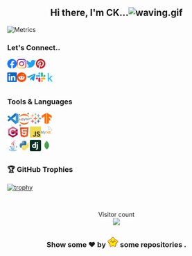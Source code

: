 <h2 align="center">Hi there, I'm CK...<img src="https://raw.githubusercontent.com/liginthomasck/liginthomasck/master/assets/waving.gif" alt="waving.gif" height=25px width=27px></h2>

![Metrics](https://metrics.lecoq.io/liginthomasck?template=classic&repositories.forks=true&base.metadata=0&languages=1&lines=1&discussions=1&tweets=1&languages.limit=10&languages.sections=most-used&languages.colors=github&languages.threshold=0%25&languages.indepth=false&languages.categories=markup%2C%20programming&languages.recent.categories=markup%2C%20programming&languages.recent.load=300&languages.recent.days=14&languages.details=percentage&tweets.attachments=true&tweets.limit=3&tweets.user=.user.twitter&config.timezone=Asia%2FCalcutta)
<!--<img src="https://raw.githubusercontent.com/liginthomasck/liginthomasck/master/assets/Handshake.gif" alt="Handshake.gif" width=40px>
### Zanck Internationals..

[<img align="left" alt="Ligin Thomas CK | Instagram" width="22px" src="https://raw.githubusercontent.com/liginthomasck/liginthomasck/master/assets/git.svg" />](https://github.com/Zanck-Internationals/)
[<img align="left" alt="Ligin Thomas CK | Linkedin" width="22px" src="https://raw.githubusercontent.com/liginthomasck/liginthomasck/master/assets/linkedin.svg" />](https://www.linkedin.com/company/zanck-internationals/)
[<img align="left" alt="Ligin Thomas CK | Instagram" width="22px" src="https://raw.githubusercontent.com/liginthomasck/liginthomasck/master/assets/instagram.svg" />](https://www.instagram.com/zanck.in/)
[<img align="left" alt="Ligin Thomas CK | Slack" width="22px" src="https://raw.githubusercontent.com/liginthomasck/liginthomasck/master/assets/slack.svg" />](https://zanckinternationals.slack.com)
<br/>
<br/>
-->
### Let's Connect..

[<img align="left" alt="Ligin Thomas CK | Facebook" width="22px" src="https://raw.githubusercontent.com/liginthomasck/liginthomasck/master/assets/facebook.svg" />](https://www.facebook.com/liginthomasck)
[<img align="left" alt="Ligin Thomas CK | Instagram" width="22px" src="https://raw.githubusercontent.com/liginthomasck/liginthomasck/master/assets/instagram.svg" />](https://www.instagram.com/liginthomasck)
[<img align="left" alt="Ligin Thomas CK | Twitter" width="22px" src="https://raw.githubusercontent.com/liginthomasck/liginthomasck/master/assets/twitter.svg" />](https://twitter.com/liginthomasck?)
[<img align="left" alt="Ligin Thomas CK | Pinterest" width="22px" src="https://raw.githubusercontent.com/liginthomasck/liginthomasck/master/assets/pinterest.svg" />](https://in.pinterest.com/liginthomasck/)
<br/>

[<img align="left" alt="Ligin Thomas CK | Linkedin" width="22px" src="https://raw.githubusercontent.com/liginthomasck/liginthomasck/master/assets/linkedin.svg" />](https://www.linkedin.com/in/liginthomasck/)
[<img align="left" alt="Ligin Thomas CK | Reddit" width="22px" src="https://raw.githubusercontent.com/liginthomasck/liginthomasck/master/assets/reddit.svg" />](https://www.reddit.com/user/Ciya_Khan)
[<img align="left" alt="Ligin Thomas CK | telegram" width="22px" src="https://raw.githubusercontent.com/liginthomasck/liginthomasck/master/assets/telegram.svg" />](https://t.me/liginthomasck)
[<img align="left" alt="Ligin Thomas CK | Slack" width="22px" src="https://raw.githubusercontent.com/liginthomasck/liginthomasck/master/assets/slack.svg" />](https://zanckinternationals.slack.com)
[<img align="left" alt="Ligin Thomas CK | Kaggle" width="22px" src="https://raw.githubusercontent.com/liginthomasck/liginthomasck/master/assets/kaggle.svg" />](https://www.kaggle.com/ciyakhan)
<br/>
<br/>

### Tools & Languages

[<img align="left" alt="Cpp" width="26px" src="https://raw.githubusercontent.com/liginthomasck/liginthomasck/master/assets/vscode.svg" />](CiyaKhan)
[<img align="left" alt="Cpp" width="26px" src="https://raw.githubusercontent.com/liginthomasck/liginthomasck/master/assets/jupyter.svg" />](CiyaKhan)
[<img align="left" alt="Cpp" width="26px" src="https://raw.githubusercontent.com/liginthomasck/liginthomasck/master/assets/tableau.svg" />](CiyaKhan)
[<img align="left" alt="Cpp" width="26px" src="https://raw.githubusercontent.com/liginthomasck/liginthomasck/master/assets/tensorflow.svg" />](CiyaKhan)
<br/>

[<img align="left" alt="Cpp" width="26px" src="https://raw.githubusercontent.com/liginthomasck/liginthomasck/master/assets/cplusplus.svg" />](CiyaKhan)
[<img align="left" alt="Cpp" width="26px" src="https://raw.githubusercontent.com/liginthomasck/liginthomasck/master/assets/html.svg" />](CiyaKhan)
[<img align="left" alt="Cpp" width="26px" src="https://raw.githubusercontent.com/liginthomasck/liginthomasck/master/assets/javascript.svg" />](CiyaKhan)
[<img align="left" alt="Cpp" width="26px" src="https://raw.githubusercontent.com/liginthomasck/liginthomasck/master/assets/mysql.svg" />](CiyaKhan)
<br/>

[<img align="left" alt="Cpp" width="26px" src="https://raw.githubusercontent.com/liginthomasck/liginthomasck/master/assets/java.svg" />](CiyaKhan)
[<img align="left" alt="Cpp" width="26px" src="https://raw.githubusercontent.com/liginthomasck/liginthomasck/master/assets/python.svg" />](CiyaKhan)
[<img align="left" alt="Cpp" width="26px" src="https://raw.githubusercontent.com/liginthomasck/liginthomasck/master/assets/django.svg" />](CiyaKhan)
[<img align="left" alt="Cpp" width="26px" src="https://raw.githubusercontent.com/liginthomasck/liginthomasck/master/assets/mongodb.svg" />](CiyaKhan)
<br/>
<br/>

### 🏆 GitHub Trophies

[![trophy](https://github-profile-trophy.vercel.app/?username=liginthomasck&margin-w=5&margin-h=5&column=7&row=1)](CiyaKhan)
<!--<img width="350px" src="https://camo.githubusercontent.com/12e0d68f4910f6b0bb4358a6e600ddda201427e01ed1bcf264258900109ea9c6/68747470733a2f2f696d6775722e636f6d2f5a396e317935532e676966">
------------------------------------------------------------------------------------------------------------------------------------------------------------------------------
![](https://github-profile-summary-cards.vercel.app/api/cards/profile-details?username=liginthomasck&theme=github_dark)
![](https://github-profile-summary-cards.vercel.app/api/cards/productive-time?username=liginthomasck&theme=github_dark)
![](https://github-profile-summary-cards.vercel.app/api/cards/most-commit-language?username=liginthomasck&theme=github_dark)

<br/>

  <img height="170" align="left" src="https://github-readme-stats.vercel.app/api?username=liginthomasck&show_icons=true&theme=flat&count_private=true&include_all_commits=true" />
  <img src="https://github-readme-stats.vercel.app/api/top-langs/?username=liginthomasck&layout=compact&theme=flat" />
<br/>

<!--START_SECTION:waka
  <img align="left" src="http://img.shields.io/badge/Profile%20Views-14-blue" />
  <br/>
  <img src="https://img.shields.io/badge/From%20Hello%20World%20I%27ve%20Written-1.9%20million%20lines%20of%20code-blue" />
  
[![Readme Card](https://github-readme-stats.vercel.app/api/pin/?username=liginthomasck&repo=cars-databook&theme=github_dark)](https://github.com/liginthomasck/cars-databook)

[![Readme Card](https://github-readme-stats.vercel.app/api/pin/?username=liginthomasck&repo=liginthomasck&theme=github_dark)](https://github.com/liginthomasck/liginthomasck)
![Metrics](https://metrics.lecoq.io/liginthomasck?)https://github.com/lowlighter/metrics

<!--![Metrics](https://metrics.lecoq.io/liginthomasck?template=classic&repositories.forks=true&base.metadata=0&isocalendar=1&languages=1&introduction=1&stars=1&people=1&gists=1&followup=1&lines=1&activity=1&achievements=1&discussions=1&notable=1&repositories=1&tweets=1&stackoverflow=1&repositories=100&repositories.batch=100&repositories.forks=true&repositories.affiliations=owner&licenses.ratio=yes&licenses.legal=yes&isocalendar.duration=half-year&languages.limit=8&languages.sections=recently-used,most-used&languages.colors=github&languages.threshold=0%25&languages.indepth=false&languages.categories=markup%2C%20programming&languages.recent.categories=markup%2C%20programming&languages.recent.load=1000&languages.recent.days=365&introduction.title=true&languages.details=bytes-size,percentage&habits.from=1000&habits.days=30&habits.facts=yes&habits.charts=yes&habits.trim=yes&stars.limit=4&people.limit=24&people.size=28&people.types=followers%2C%20following&people.identicons=false&people.shuffle=false&followup.sections=repositories&activity.limit=5&activity.load=300&activity.days=14&activity.filter=all&activity.visibility=all&activity.timestamps=true&achievements.threshold=C&achievements.secrets=true&achievements.display=detailed&achievements.limit=0&notable.repositories=true&repositories.featured=liginthomasck%2FCrops-India-Book%2C%20liginthomasck%2FAccident-Rate-Book%2C%20liginthomasck%2FCars-databook%2C%20liginthomasck%2FLogin-Page-Email-Verification-PHP%2C%20liginthomasck%2Feaoll-ecomm-workflow&tweets.attachments=true&tweets.limit=4&tweets.user=.user.twitter&stackoverflow.user=15373890&stackoverflow.sections=answers-top%2C%20questions-recent&stackoverflow.limit=3&stackoverflow.lines=4&stackoverflow.lines.snippet=2&config.timezone=Asia%2FCalcutta)-->

<br/>

<p align="center"> 
  Visitor count<br>
  <img src="https://profile-counter.glitch.me/liginthomasck/count.svg" />
</p>

<h3 align="center">Show some ❤ by <img src="https://raw.githubusercontent.com/liginthomasck/liginthomasck/master/assets/star.gif" height=25px width=25px> some repositories .</h3>
